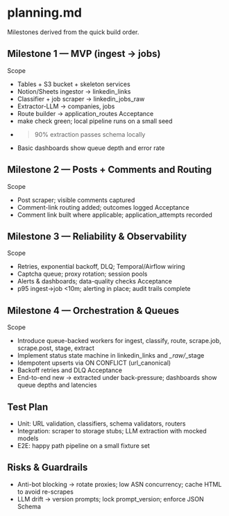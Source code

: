 # planning.md

Milestones derived from the quick build order.

## Milestone 1 — MVP (ingest → jobs)
Scope
- Tables + S3 bucket + skeleton services
- Notion/Sheets ingestor → linkedin_links
- Classifier + job scraper → linkedin_jobs_raw
- Extractor-LLM → companies, jobs
- Route builder → application_routes
Acceptance
- make check green; local pipeline runs on a small seed
- >90% extraction passes schema locally
- Basic dashboards show queue depth and error rate

## Milestone 2 — Posts + Comments and Routing
Scope
- Post scraper; visible comments captured
- Comment-link routing added; outcomes logged
Acceptance
- Comment link built where applicable; application_attempts recorded

## Milestone 3 — Reliability & Observability
Scope
- Retries, exponential backoff, DLQ; Temporal/Airflow wiring
- Captcha queue; proxy rotation; session pools
- Alerts & dashboards; data-quality checks
Acceptance
- p95 ingest→job <10m; alerting in place; audit trails complete

## Milestone 4 — Orchestration & Queues
Scope
- Introduce queue-backed workers for ingest, classify, route, scrape.job, scrape.post, stage, extract
- Implement status state machine in linkedin_links and *_raw/*_stage
- Idempotent upserts via ON CONFLICT (url_canonical)
- Backoff retries and DLQ
Acceptance
- End-to-end new → extracted under back-pressure; dashboards show queue depths and latencies

## Test Plan
- Unit: URL validation, classifiers, schema validators, routers
- Integration: scraper to storage stubs; LLM extraction with mocked models
- E2E: happy path pipeline on a small fixture set

## Risks & Guardrails
- Anti-bot blocking → rotate proxies; low ASN concurrency; cache HTML to avoid re-scrapes
- LLM drift → version prompts; lock prompt_version; enforce JSON Schema
